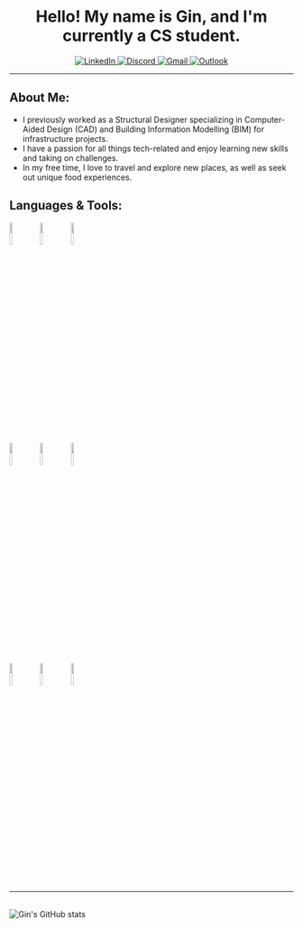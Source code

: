 <div align="center">

  <h1>Hello! My name is Gin, and I'm currently a CS student.</h1>

  <!-- Your badges -->
  <p>
    <a href="https://www.linkedin.com/in/gin-lu-88604/">
      <img src="https://img.shields.io/badge/-LinkedIn-blue?style=flat&logo=Linkedin&logoColor=white" alt="LinkedIn">
    </a>
    <a href="https://discordapp.com/users/694435388357476404">
      <img src="https://img.shields.io/badge/-Discord-blueviolet?logo=discord&logoColor=white(https://discordapp.com/users/694435388357476404)" alt="Discord">
    </a>
    <a href="mailto:ginlu7324@gmail.com">
      <img src="https://img.shields.io/badge/-Gmail-c14438?style=flat&logo=Gmail&logoColor=white" alt="Gmail">
    </a>
    <a href="mailto:ginlu7324@outlook.com">
      <img src="https://img.shields.io/badge/-Outlook-0078D4?style=flat&logo=Microsoft-Outlook&logoColor=white" alt="Outlook">
    </a>
  </p>
</div>

<hr />

<div>
  <h2>About Me:</h2>
  <ul>
    <li>I previously worked as a Structural Designer specializing in Computer-Aided Design (CAD) and Building Information Modelling (BIM) for infrastructure projects.</li>
    <li>I have a passion for all things tech-related and enjoy learning new skills and taking on challenges.</li>
    <li>In my free time, I love to travel and explore new places, as well as seek out unique food experiences.</li>
  </ul>

  <h2>Languages & Tools:</h2>
  <!-- Languages and tools. Be careful with the alignment. You can use these sites to get logos: https://www.vectorlogo.zone or https://simpleicons.org/ -->
  <p>
    <code><img width="10%" src="https://www.vectorlogo.zone/logos/java/java-horizontal.svg"></code>
    <code><img width="10%" src="https://www.vectorlogo.zone/logos/javascript/javascript-horizontal.svg"></code>
    <code><img width="10%" src="https://www.vectorlogo.zone/logos/mysql/mysql-horizontal.svg"></code>
    <br />
    <code><img width="10%" src="https://www.vectorlogo.zone/logos/git-scm/git-scm-ar21.svg"></code>
    <code><img width="10%" src="https://www.vectorlogo.zone/logos/firebase/firebase-ar21.svg"></code>
    <code><img width="10%" src="https://www.vectorlogo.zone/logos/apache/apache-ar21.svg"></code>
    <br />
    <code><img width="10%" src="https://www.vectorlogo.zone/logos/visualstudio_code/visualstudio_code-ar21.svg"></code>
    <code><img width="10%" src="https://www.vectorlogo.zone/logos/eclipse/eclipse-ar21.svg"></code>
    <code><img width="10%" src="https://www.vectorlogo.zone/logos/atom_io/atom_io-ar21.svg"></code>
  </p>
  
  <hr />
  <br />

  <!-- GitHub README stats (https://github.com/anuraghazra/github-readme-stats) -->
  <img src="https://github-readme-stats.vercel.app/api?username=glu16" alt="Gin's GitHub stats">
</div>
